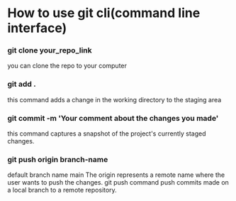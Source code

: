 # How to use git cli(command line interface)

### git clone your_repo_link
you can clone the repo to your computer

### git add .
this command adds a change in the working directory to the staging area

### git commit -m 'Your comment about the changes you made'
this command captures a snapshot of the project's currently staged changes. 

### git push origin branch-name
 default branch name main
 The origin represents a remote name where the user wants to push the changes. 
 git push command push commits made on a local branch to a remote repository.
